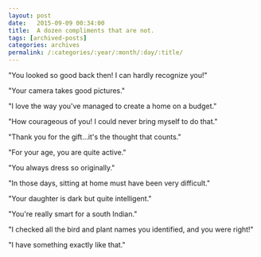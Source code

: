 ```yaml
---
layout: post
date:	2015-09-09 00:34:00
title:  A dozen compliments that are not.
tags: [archived-posts]
categories: archives
permalink: /:categories/:year/:month/:day/:title/
---
```

"You looked so good back then! I can hardly recognize you!"

"Your camera takes good pictures."

"I love the way you've managed to create a home on a budget."

"How courageous of you! I could never bring myself to do that."

"Thank you for the gift...it's the thought that counts."

"For your age, you are quite active."

"You always dress so originally."

"In those days, sitting at home must have been very difficult."

"Your daughter is dark but quite intelligent."

"You're really smart for a south Indian."

"I checked all the bird and plant names you identified, and you were right!"

"I have something exactly like that."
